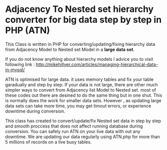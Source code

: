 # Adjacency To Nested set hierarchy converter for big data step by step in PHP (ATN)

This Class is written in PHP for converting/updating/fixing hierarchy data from Adjacency Model to Nested set Model in a <b>large data set</b>.

If you do not know anything about hierarchy models I advice you to visit following link : 
http://mikehillyer.com/articles/managing-hierarchical-data-in-mysql/

ATN is optimised for large data. it uses memory tables and fix your table garadually and step by step. If your data is not large, there are other much simpler ways to convert from Adjacency list Model to Nested set. most of these codes out there are desined to do the same thing but in one shut. This is normally does the work for smaller data sets. However , as updating large data sets can take more time, you may get timout errors, or experience downtime during conversion.

This class has created to convert/update/fix Nested set data in step by step and smooth proccess that does not affect running database during conversion. You can safely run ATN on your live data with out any downtime. We are updating our data regularly using ATN.php for more than 5 millions of records on a live busy tables.



